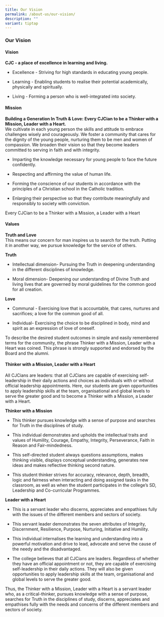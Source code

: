```yaml
---
title: Our Vision
permalink: /about-us/our-vision/
description: ""
variant: tiptap
---
```

<h3><strong>Our Vision</strong></h3>
<h4><strong>Vision</strong></h4>
<p><strong>CJC - a place of excellence in learning and living.</strong>
</p>
<ul data-tight="true" class="tight">
<li>
<p>Excellence - Striving for high standards in educating young people.</p>
</li>
<li>
<p>Learning - Enabling students to realise their potential academically,
physically and spiritually.</p>
</li>
<li>
<p>Living - Forming a person who is well-integrated into society.</p>
</li>
</ul>
<h4><strong>Mission</strong></h4>
<p><strong>Building a Generation In Truth &amp; Love: Every CJCian to be a Thinker with a Mission, Leader with a Heart.</strong>
<br>We cultivate in each young person the skills and attitude to embrace challenges
wisely and courageously. We foster a community that cares for the dignity
of the young people, nurturing them to be men and women of compassion.
We broaden their vision so that they become leaders committed to serving
in faith and with integrity.</p>
<ul data-tight="true" class="tight">
<li>
<p>Imparting the knowledge necessary for young people to face the future
confidently.</p>
</li>
<li>
<p>Respecting and affirming the value of human life.</p>
</li>
<li>
<p>Forming the conscience of our students in accordance with the principles
of a Christian school in the Catholic tradition.</p>
</li>
<li>
<p>Enlarging their perspective so that they contribute meaningfully and responsibly
to society with conviction.</p>
</li>
</ul>
<p>Every CJCian to be a Thinker with a Mission, a Leader with a Heart</p>
<h4><strong>Values</strong></h4>
<p><strong>Truth and Love</strong>
<br>This means our concern for man inspires us to search for the truth. Putting
it in another way, we pursue knowledge for the service of others.</p>
<p><strong>Truth</strong>
</p>
<ul data-tight="true" class="tight">
<li>
<p>Intellectual dimension- Pursuing the Truth in deepening understanding
in the different disciplines of knowledge.</p>
</li>
<li>
<p>Moral dimension- Deepening our understanding of Divine Truth and living
lives that are governed by moral guidelines for the common good for all
creation.</p>
</li>
</ul>
<p><strong>Love</strong>
</p>
<ul data-tight="true" class="tight">
<li>
<p>Communal - Exercising love that is accountable, that cares, nurtures and
sacrifices; a love for the common good of all.</p>
</li>
<li>
<p>Individual- Exercising the choice to be disciplined in body, mind and
spirit as an expression of love of oneself.</p>
</li>
</ul>
<p>To describe the desired student outcomes in simple and easily remembered
terms for the community, the phrase Thinker with a Mission, Leader with
a Heart was coined. This phrase is strongly supported and endorsed by the
Board and the alumni.</p>
<h4><strong>Thinker with a Mission, Leader with a Heart</strong></h4>
<p>All CJCians are leaders: that all CJCians are capable of exercising self-leadership
in their daily actions and choices as individuals with or without official
leadership appointments. Here, our students are given opportunities to
apply leadership skills at the team, organisational and global levels to
serve the greater good and to become a Thinker with a Mission, a Leader
with a Heart.</p>
<p><strong>Thinker with a Mission</strong>
</p>
<ul data-tight="true" class="tight">
<li>
<p>This thinker pursues knowledge with a sense of purpose and searches for
Truth in the disciplines of study.</p>
</li>
<li>
<p>This individual demonstrates and upholds the intellectual traits and values
of Humility, Courage, Empathy, Integrity, Perseverance, Faith in Reason
and Fair-mindedness.</p>
</li>
<li>
<p>This self-directed student always questions assumptions, makes thinking
visible, displays conceptual understanding, generates new ideas and makes
reflective thinking second nature.</p>
</li>
<li>
<p>This student thinker strives for accuracy, relevance, depth, breadth,
logic and fairness when interacting and doing assigned tasks in the classroom,
as well as when the student participates in the college’s SD, Leadership
and Co-curricular Programmes.</p>
</li>
</ul>
<p><strong>Leader with a Heart</strong>
</p>
<ul data-tight="true" class="tight">
<li>
<p>This is a servant leader who discerns, appreciates and empathises fully
with the issues of the different members and sectors of society.</p>
</li>
<li>
<p>This servant leader demonstrates the seven attributes of Integrity, Discernment,
Resilience, Purpose,&nbsp;Nurturing, Initiative and Humility.</p>
</li>
<li>
<p>This individual internalises the learning and understanding into a powerful
motivation and drive to lead, advocate and serve the cause of the needy
and the disadvantaged.</p>
</li>
<li>
<p>The college believes that all CJCians are leaders. Regardless of whether
they have an official appointment or not, they are capable of exercising
self-leadership in their daily actions. They will also be given opportunities
to apply leadership skills at the team, organisational and global levels
to serve the greater good.</p>
</li>
</ul>
<p>Thus, the Thinker with a Mission, Leader with a Heart is a servant leader
who, as a critical-thinker, pursues knowledge with a sense of purpose,
searches for Truth in the disciplines of study, discerns, appreciates and
empathises fully with the needs and concerns of the different members and
sectors of society.</p>